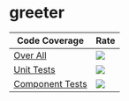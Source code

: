 # greeter

| Code Coverage | Rate |
|---|---|
| [Over All](https://codecov.io/gh/itaymizsap/greeter)  | ![](https://codecov.io/gh/itaymizsap/greeter/graph/badge.svg) |
| [Unit Tests](https://codecov.io/gh/itaymizsap/greeter) | ![](https://codecov.io/gh/itaymizsap/greeter/graph/badge.svg?flag=unit-tests) |
| [Component Tests](https://codecov.io/gh/itaymizsap/greeter) |![](https://codecov.io/gh/itaymizsap/greeter/graph/badge.svg?flag=component-tests) |
